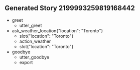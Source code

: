 ## Generated Story 2199993259819168442
* greet
    - utter_greet
* ask_weather_location{"location": "Toronto"}
    - slot{"location": "Toronto"}
    - action_weather
    - slot{"location": "Toronto"}
* goodbye
    - utter_goodbye
    - export

